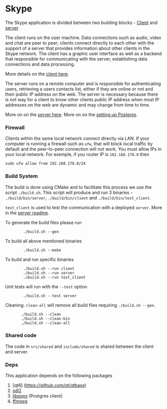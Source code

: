 # Skype

The Skype application is divided between two building blocks - [Client](https://github.com/khalilmasri/Skype/tree/main/src/client) and [server](https://github.com/khalilmasri/Skype/tree/main/src/server).

The client runs on the user machine.  Data connections such as audio, video and chat are peer to peer; clients connect directly to each other with the support of a server that provides information about
other clients in the Skype network. The client has a graphic user interface as well as a backend that responsible for communicating with the server, establishing data connections and data processing.

More details on the [client here](https://github.com/khalilmasri/Skype/tree/main/src/client).

The server runs on a remote computer and is responsible for authenticating users, retrieving a users contacts list, either if they are online or not and their public IP address on the web.
The server is necessary because there is not way for a client to know other clients public IP address when most IP addresses on the web are dynamic and may change from time to time.

More on on the [server here](https://github.com/khalilmasri/Skype/tree/main/src/server).
More on on the [setting up Postgres](https://github.com/khalilmasri/Skype/tree/main/postgres).

### Firewall

Clients within the same local network connect directly via LAN. If your computer is running a firewall
such as `ufw`, that will block local traffic by default and the peer-to-peer connection will not work.
You must allow IPs in your local network. For exemple, if you router IP is `192.168.178.0` then

    sudo ufw allow from 192.168.178.0/24

###  Build System

The build is done using CMake and to facilitate this process we use the script `./build.sh`. This script will
produce and run 3 binaries - `./build/bin/server`,  `./build/bin/client` and `./build/bin/test_client`. 

`test_client` is used to test the communication with a deployed `server`. More in the [server readme](https://github.com/khalilmasri/Skype/tree/main/src/server).

To generate the build files please run

            ./build.sh --gen


To build all above mentioned binaries

            ./build.sh --make


To build and run specific binaries

            ./build.sh --run client
            ./build.sh --run server
            ./build.sh --run test_client

Unit tests will run with the `--test` option

            ./build.sh --test server

Cleaning. `clean-all` will remove all build files requiring  `./build.sh --gen`.

           ./build.sh --clean
           ./build.sh --clean-bin
           ./build.sh --clean-all

### Shared code

The code in `src/shared` and `include/shared` is shared between the client and server.

### Deps

This application depends on the following packages

1. [qt6] (https://github.com/qt/qtbase)
2. [sdl2](https://github.com/libsdl-org/SDL)
3. [libpqxx](https://github.com/jtv/libpqxx) (Postgres client)
3. [ffmpeg](https://github.com/FFmpeg/FFmpeg)
